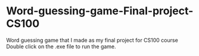 # Word-guessing-game-Final-project-CS100
Word guessing game that I made as my final project for CS100 course
Double click on the .exe file to run the game.
